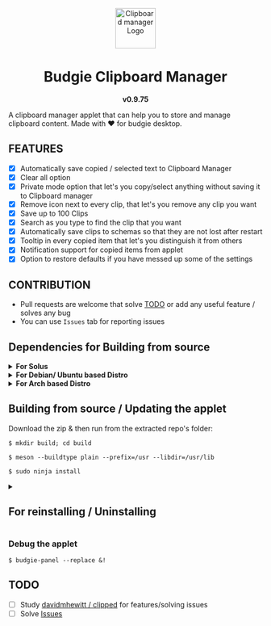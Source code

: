 <p align="center"><a href="#budgie-clipboard-manager"><img src="https://raw.githubusercontent.com/prateekmedia/budgie-clipboard-applet/main/icons/clipmgr.png" height=80px alt="Clipboard manager Logo"/></a></p>
<h1 align="center">Budgie Clipboard Manager</h1>
<p align="center"><b>v0.9.75</b></p>

A clipboard manager applet that can help you to store and manage clipboard content. Made with ♥️ for budgie desktop.


## FEATURES
- [x] Automatically save copied / selected text to Clipboard Manager
- [x] Clear all option
- [x] Private mode option that let's you copy/select anything without saving it to Clipboard manager
- [x] Remove icon next to every clip, that let's you remove any clip you  want
- [x] Save up to 100 Clips
- [x] Search as you type to find the clip that you want
- [x] Automatically save clips to schemas so that they are not lost after restart
- [x] Tooltip in every copied item that let's you distinguish it from others
- [x] Notification support for copied items from applet
- [x] Option to restore defaults if you have messed up some of the settings

## CONTRIBUTION
-  Pull requests are welcome that solve [TODO](#todo) or add any useful feature / solves any bug
-  You can use `Issues` tab for reporting issues
  
## Dependencies for Building from source

<details><summary><b>For Solus</b></summary>

```
$ sudo eopkg it budgie-desktop-devel vala -c system.devel
```
</details>
<details><summary><b>For Debian/ Ubuntu based Distro</b></summary>

```
$ sudo apt install budgie-core-dev meson valac
```
</details>
<details><summary><b>For Arch based Distro</b></summary>

```
$ sudo pacman -S budgie-desktop
```
</details>


## Building from source / Updating the applet
Download the zip & then run from the extracted repo's folder:

```
$ mkdir build; cd build
```

```
$ meson --buildtype plain --prefix=/usr --libdir=/usr/lib
```

```
$ sudo ninja install
```

<details><summary><h2>For reinstalling / Uninstalling</h2></summary>
If you want to reinstall the applet, then run from the extracted repo's folder:

```
$ sudo ninja -C build install
```
Likewise the applet can be **uninstalled** by using 
```
$ sudo ninja -C build uninstall
```
</details>

### Debug the applet
```
$ budgie-panel --replace &!
```

## TODO
- [ ] Study [davidmhewitt / clipped](https://github.com/davidmhewitt/clipped) for features/solving issues
- [ ] Solve [Issues](https://github.com/prateekmedia/budgie-clipboard-applet/issues)
